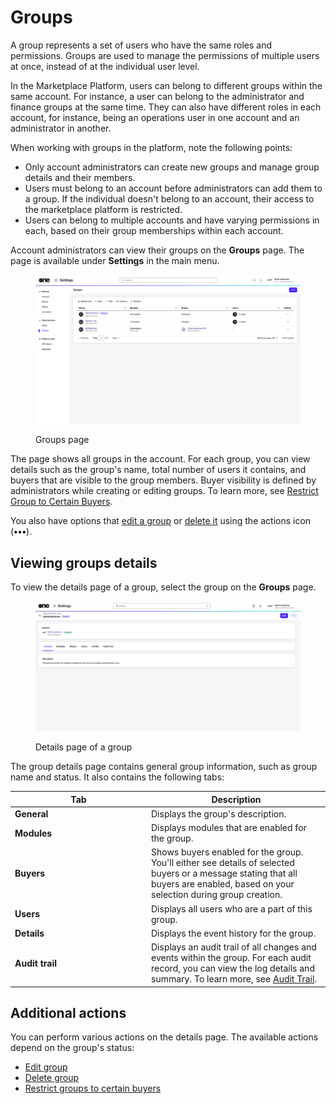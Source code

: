 # Groups

A group represents a set of users who have the same roles and permissions. Groups are used to manage the permissions of multiple users at once, instead of at the individual user level.&#x20;

In the Marketplace Platform, users can belong to different groups within the same account. For instance, a user can belong to the administrator and finance groups at the same time. They can also have different roles in each account, for instance, being an operations user in one account and an administrator in another.

When working with groups in the platform, note the following points:

* Only account administrators can create new groups and manage group details and their members.
* Users must belong to an account before administrators can add them to a group. If the individual doesn't belong to an account, their access to the marketplace platform is restricted.
* Users can belong to multiple accounts and have varying permissions in each, based on their group memberships within each account.

Account administrators can view their groups on the **Groups** page. The page is available under **Settings** in the main menu.

<figure><img src="../../../.gitbook/assets/Groups.png" alt=""><figcaption><p>Groups page</p></figcaption></figure>

The page shows all groups in the account. For each group, you can view details such as the group's name, total number of users it contains, and buyers that are visible to the group members. Buyer visibility is defined by administrators while creating or editing groups. To learn more, see [Restrict Group to Certain Buyers](restrict-group-to-certain-buyers.md).

You also have options that [edit a group](edit-group.md) or [delete it](delete-group.md) using the actions icon (**•••**).

## Viewing groups details <a href="#subscription-details" id="subscription-details"></a>

To view the details page of a group, select the group on the **Groups** page.&#x20;

<figure><img src="../../../.gitbook/assets/Groups (1).png" alt=""><figcaption><p>Details page of a group</p></figcaption></figure>

The group details page contains general group information, such as group name and status. It also contains the following tabs:

<table><thead><tr><th width="204">Tab</th><th>Description</th></tr></thead><tbody><tr><td><strong>General</strong></td><td>Displays the group's description. </td></tr><tr><td><strong>Modules</strong></td><td>Displays modules that are enabled for the group.</td></tr><tr><td><strong>Buyers</strong></td><td>Shows buyers enabled for the group. You'll either see details of selected buyers or a message stating that all buyers are enabled, based on your selection during group creation.</td></tr><tr><td><strong>Users</strong></td><td> Displays all users who are a part of this group.</td></tr><tr><td><strong>Details</strong></td><td>Displays the event history for the group.</td></tr><tr><td><strong>Audit trail</strong></td><td>Displays an audit trail of all changes and events within the group. For each audit record, you can view the log details and summary. To learn more, see <a href="../audit-trail.md">Audit Trail</a>.</td></tr></tbody></table>

## Additional actions

You can perform various actions on the details page. The available actions depend on the group's status:

* [Edit group](edit-group.md)
* [Delete group](delete-group.md)
* [Restrict groups to certain buyers](restrict-group-to-certain-buyers.md)
